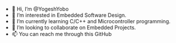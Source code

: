 - 👋 Hi, I’m @YogeshYobo
- 👀 I’m interested in Embedded Software Design.
- 🌱 I’m currently learning C/C++ and Microcontroller programming.
- 💞️ I’m looking to collaborate on Embedded Projects.
- 📫 You can reach me through this GitHub


<!---
YogeshYobo/YogeshYobo is a ✨ special ✨ repository because its `README.md` (this file) appears on your GitHub profile.
You can click the Preview link to take a look at your changes.
--->
